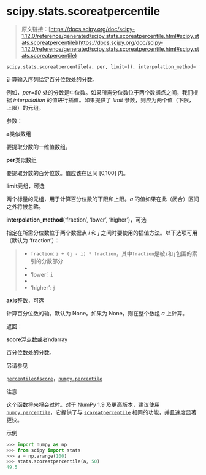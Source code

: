 # scipy.stats.scoreatpercentile

> 原文链接：[https://docs.scipy.org/doc/scipy-1.12.0/reference/generated/scipy.stats.scoreatpercentile.html#scipy.stats.scoreatpercentile](https://docs.scipy.org/doc/scipy-1.12.0/reference/generated/scipy.stats.scoreatpercentile.html#scipy.stats.scoreatpercentile)

```py
scipy.stats.scoreatpercentile(a, per, limit=(), interpolation_method='fraction', axis=None)
```

计算输入序列给定百分位数处的分数。

例如，*per=50* 处的分数是中位数。如果所需分位数位于两个数据点之间，我们根据 *interpolation* 的值进行插值。如果提供了 *limit* 参数，则应为两个值（下限，上限）的元组。

参数：

**a**类似数组

要提取分数的一维值数组。

**per**类似数组

要提取分数的百分位数。值应该在区间 [0,100] 内。

**limit**元组，可选

两个标量的元组，用于计算百分位数的下限和上限。*a* 的值如果在此（闭合）区间之外将被忽略。

**interpolation_method**{‘fraction’, ‘lower’, ‘higher’}，可选

指定在所需分位数位于两个数据点 *i* 和 *j* 之间时要使用的插值方法。以下选项可用（默认为 ‘fraction’）：

> +   `fraction`: `i + (j - i) * fraction`，其中`fraction`是被`i`和`j`包围的索引的分数部分
> +   
> +   ‘lower’: `i`
> +   
> +   ‘higher’: `j`

**axis**整数，可选

计算百分位数的轴。默认为 None。如果为 None，则在整个数组 *a* 上计算。

返回：

**score**浮点数或者ndarray

百分位数处的分数。

另请参见

[`percentileofscore`](scipy.stats.percentileofscore.html#scipy.stats.percentileofscore "scipy.stats.percentileofscore")，[`numpy.percentile`](https://numpy.org/devdocs/reference/generated/numpy.percentile.html#numpy.percentile "(in NumPy v2.0.dev0)")

注意

这个函数将来将会过时。对于 NumPy 1.9 及更高版本，建议使用 [`numpy.percentile`](https://numpy.org/devdocs/reference/generated/numpy.percentile.html#numpy.percentile "(in NumPy v2.0.dev0)")，它提供了与 [`scoreatpercentile`](#scipy.stats.scoreatpercentile "scipy.stats.scoreatpercentile") 相同的功能，并且速度显著更快。

示例

```py
>>> import numpy as np
>>> from scipy import stats
>>> a = np.arange(100)
>>> stats.scoreatpercentile(a, 50)
49.5 
```

